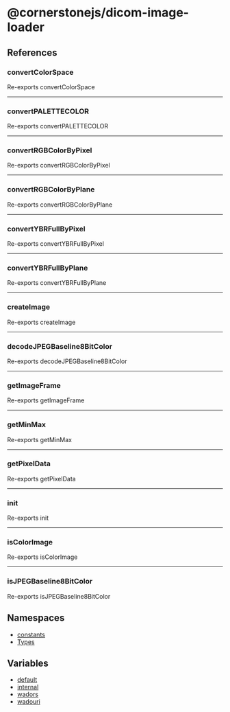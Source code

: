 # @cornerstonejs/dicom-image-loader

## References

### convertColorSpace

Re-exports convertColorSpace

***

### convertPALETTECOLOR

Re-exports convertPALETTECOLOR

***

### convertRGBColorByPixel

Re-exports convertRGBColorByPixel

***

### convertRGBColorByPlane

Re-exports convertRGBColorByPlane

***

### convertYBRFullByPixel

Re-exports convertYBRFullByPixel

***

### convertYBRFullByPlane

Re-exports convertYBRFullByPlane

***

### createImage

Re-exports createImage

***

### decodeJPEGBaseline8BitColor

Re-exports decodeJPEGBaseline8BitColor

***

### getImageFrame

Re-exports getImageFrame

***

### getMinMax

Re-exports getMinMax

***

### getPixelData

Re-exports getPixelData

***

### init

Re-exports init

***

### isColorImage

Re-exports isColorImage

***

### isJPEGBaseline8BitColor

Re-exports isJPEGBaseline8BitColor

## Namespaces

- [constants](namespaces/constants/index.md)
- [Types](namespaces/Types/index.md)

## Variables

- [default](variables/default.md)
- [internal](variables/internal.md)
- [wadors](variables/wadors.md)
- [wadouri](variables/wadouri.md)
